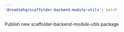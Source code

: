 ```yaml
---
'@roadiehq/scaffolder-backend-module-utils': patch
---
```


Publish new scaffolder-backend-module-utils package
